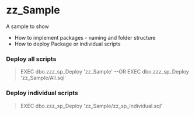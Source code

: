 # zz_Sample
A sample to show
- How to implement packages - naming and folder structure
- How to deploy Package or individual scripts

 
### Deploy all scripts
>EXEC dbo.zzz_sp_Deploy 'zz_Sample'
--OR 
>EXEC dbo.zzz_sp_Deploy 'zz_Sample/All.sql'

### Deploy individual scripts
>EXEC dbo.zzz_sp_Deploy 'zz_Sample/zz_sp_Individual.sql'
